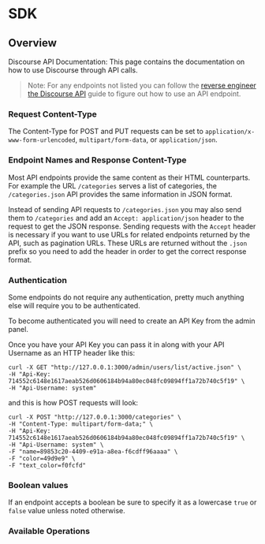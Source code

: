 # SDK


## Overview

Discourse API Documentation: This page contains the documentation on how to use Discourse through API calls.

> Note: For any endpoints not listed you can follow the
[reverse engineer the Discourse API](https://meta.discourse.org/t/-/20576)
guide to figure out how to use an API endpoint.

### Request Content-Type

The Content-Type for POST and PUT requests can be set to `application/x-www-form-urlencoded`,
`multipart/form-data`, or `application/json`.

### Endpoint Names and Response Content-Type

Most API endpoints provide the same content as their HTML counterparts. For example
the URL `/categories` serves a list of categories, the `/categories.json` API provides the
same information in JSON format.

Instead of sending API requests to `/categories.json` you may also send them to `/categories`
and add an `Accept: application/json` header to the request to get the JSON response.
Sending requests with the `Accept` header is necessary if you want to use URLs
for related endpoints returned by the API, such as pagination URLs.
These URLs are returned without the `.json` prefix so you need to add the header in
order to get the correct response format.

### Authentication

Some endpoints do not require any authentication, pretty much anything else will
require you to be authenticated.

To become authenticated you will need to create an API Key from the admin panel.

Once you have your API Key you can pass it in along with your API Username
as an HTTP header like this:

```
curl -X GET "http://127.0.0.1:3000/admin/users/list/active.json" \
-H "Api-Key: 714552c6148e1617aeab526d0606184b94a80ec048fc09894ff1a72b740c5f19" \
-H "Api-Username: system"
```

and this is how POST requests will look:

```
curl -X POST "http://127.0.0.1:3000/categories" \
-H "Content-Type: multipart/form-data;" \
-H "Api-Key: 714552c6148e1617aeab526d0606184b94a80ec048fc09894ff1a72b740c5f19" \
-H "Api-Username: system" \
-F "name=89853c20-4409-e91a-a8ea-f6cdff96aaaa" \
-F "color=49d9e9" \
-F "text_color=f0fcfd"
```

### Boolean values

If an endpoint accepts a boolean be sure to specify it as a lowercase
`true` or `false` value unless noted otherwise.


### Available Operations

